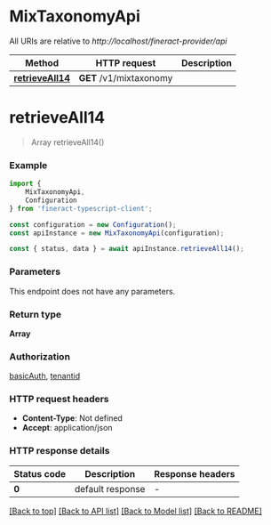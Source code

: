 # MixTaxonomyApi

All URIs are relative to *http://localhost/fineract-provider/api*

|Method | HTTP request | Description|
|------------- | ------------- | -------------|
|[**retrieveAll14**](#retrieveall14) | **GET** /v1/mixtaxonomy | |

# **retrieveAll14**
> Array<MixTaxonomyData> retrieveAll14()


### Example

```typescript
import {
    MixTaxonomyApi,
    Configuration
} from 'fineract-typescript-client';

const configuration = new Configuration();
const apiInstance = new MixTaxonomyApi(configuration);

const { status, data } = await apiInstance.retrieveAll14();
```

### Parameters
This endpoint does not have any parameters.


### Return type

**Array<MixTaxonomyData>**

### Authorization

[basicAuth](../README.md#basicAuth), [tenantid](../README.md#tenantid)

### HTTP request headers

 - **Content-Type**: Not defined
 - **Accept**: application/json


### HTTP response details
| Status code | Description | Response headers |
|-------------|-------------|------------------|
|**0** | default response |  -  |

[[Back to top]](#) [[Back to API list]](../README.md#documentation-for-api-endpoints) [[Back to Model list]](../README.md#documentation-for-models) [[Back to README]](../README.md)

